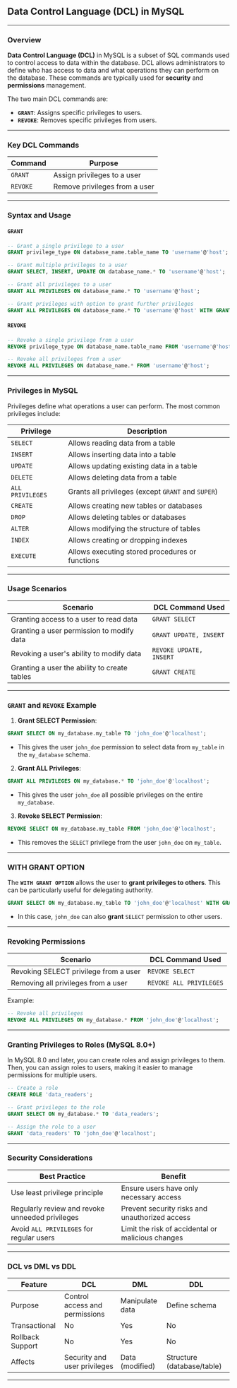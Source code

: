 ## Data Control Language (DCL) in MySQL

---

### Overview

**Data Control Language (DCL)** in MySQL is a subset of SQL commands used to control access to data within the database. DCL allows administrators to define who has access to data and what operations they can perform on the database. These commands are typically used for **security** and **permissions** management.

The two main DCL commands are:
- **`GRANT`**: Assigns specific privileges to users.
- **`REVOKE`**: Removes specific privileges from users.

---

### Key DCL Commands

| Command   | Purpose                                        |
|-----------|------------------------------------------------|
| `GRANT`   | Assign privileges to a user                    |
| `REVOKE`  | Remove privileges from a user                  |

---

### Syntax and Usage

#### `GRANT`
```sql
-- Grant a single privilege to a user
GRANT privilege_type ON database_name.table_name TO 'username'@'host';

-- Grant multiple privileges to a user
GRANT SELECT, INSERT, UPDATE ON database_name.* TO 'username'@'host';

-- Grant all privileges to a user
GRANT ALL PRIVILEGES ON database_name.* TO 'username'@'host';

-- Grant privileges with option to grant further privileges
GRANT ALL PRIVILEGES ON database_name.* TO 'username'@'host' WITH GRANT OPTION;
```

#### `REVOKE`
```sql
-- Revoke a single privilege from a user
REVOKE privilege_type ON database_name.table_name FROM 'username'@'host';

-- Revoke all privileges from a user
REVOKE ALL PRIVILEGES ON database_name.* FROM 'username'@'host';
```

---

### Privileges in MySQL

Privileges define what operations a user can perform. The most common privileges include:

| Privilege        | Description                                         |
|------------------|-----------------------------------------------------|
| `SELECT`         | Allows reading data from a table                    |
| `INSERT`         | Allows inserting data into a table                  |
| `UPDATE`         | Allows updating existing data in a table            |
| `DELETE`         | Allows deleting data from a table                   |
| `ALL PRIVILEGES` | Grants all privileges (except `GRANT` and `SUPER`)   |
| `CREATE`         | Allows creating new tables or databases             |
| `DROP`           | Allows deleting tables or databases                 |
| `ALTER`          | Allows modifying the structure of tables           |
| `INDEX`          | Allows creating or dropping indexes                 |
| `EXECUTE`        | Allows executing stored procedures or functions    |

---

### Usage Scenarios

| Scenario                                   | DCL Command Used         |
|--------------------------------------------|---------------------------|
| Granting access to a user to read data    | `GRANT SELECT`            |
| Granting a user permission to modify data | `GRANT UPDATE, INSERT`    |
| Revoking a user's ability to modify data  | `REVOKE UPDATE, INSERT`   |
| Granting a user the ability to create tables | `GRANT CREATE`           |

---

### `GRANT` and `REVOKE` Example

1. **Grant SELECT Permission**:
```sql
GRANT SELECT ON my_database.my_table TO 'john_doe'@'localhost';
```
- This gives the user `john_doe` permission to select data from `my_table` in the `my_database` schema.

2. **Grant ALL Privileges**:
```sql
GRANT ALL PRIVILEGES ON my_database.* TO 'john_doe'@'localhost';
```
- This gives the user `john_doe` all possible privileges on the entire `my_database`.

3. **Revoke SELECT Permission**:
```sql
REVOKE SELECT ON my_database.my_table FROM 'john_doe'@'localhost';
```
- This removes the `SELECT` privilege from the user `john_doe` on `my_table`.

---

### WITH GRANT OPTION

The **`WITH GRANT OPTION`** allows the user to **grant privileges to others**. This can be particularly useful for delegating authority.

```sql
GRANT SELECT ON my_database.my_table TO 'john_doe'@'localhost' WITH GRANT OPTION;
```
- In this case, `john_doe` can also **grant** `SELECT` permission to other users.

---

### Revoking Permissions

| Scenario                               | DCL Command Used              |
|----------------------------------------|-------------------------------|
| Revoking SELECT privilege from a user | `REVOKE SELECT`               |
| Removing all privileges from a user    | `REVOKE ALL PRIVILEGES`       |

Example:
```sql
-- Revoke all privileges
REVOKE ALL PRIVILEGES ON my_database.* FROM 'john_doe'@'localhost';
```

---

### Granting Privileges to Roles (MySQL 8.0+)

In MySQL 8.0 and later, you can create roles and assign privileges to them. Then, you can assign roles to users, making it easier to manage permissions for multiple users.

```sql
-- Create a role
CREATE ROLE 'data_readers';

-- Grant privileges to the role
GRANT SELECT ON my_database.* TO 'data_readers';

-- Assign the role to a user
GRANT 'data_readers' TO 'john_doe'@'localhost';
```

---

### Security Considerations

| Best Practice                           | Benefit                                       |
|-----------------------------------------|-----------------------------------------------|
| Use least privilege principle           | Ensure users have only necessary access       |
| Regularly review and revoke unneeded privileges | Prevent security risks and unauthorized access |
| Avoid `ALL PRIVILEGES` for regular users| Limit the risk of accidental or malicious changes |

---

### DCL vs DML vs DDL

| Feature         | DCL                                | DML                             | DDL                             |
|-----------------|------------------------------------|---------------------------------|----------------------------------|
| Purpose         | Control access and permissions     | Manipulate data                 | Define schema                   |
| Transactional   | No                                 | Yes                             | No                               |
| Rollback Support| No                                 | Yes                             | No                               |
| Affects         | Security and user privileges       | Data (modified)                 | Structure (database/table)       |

---
